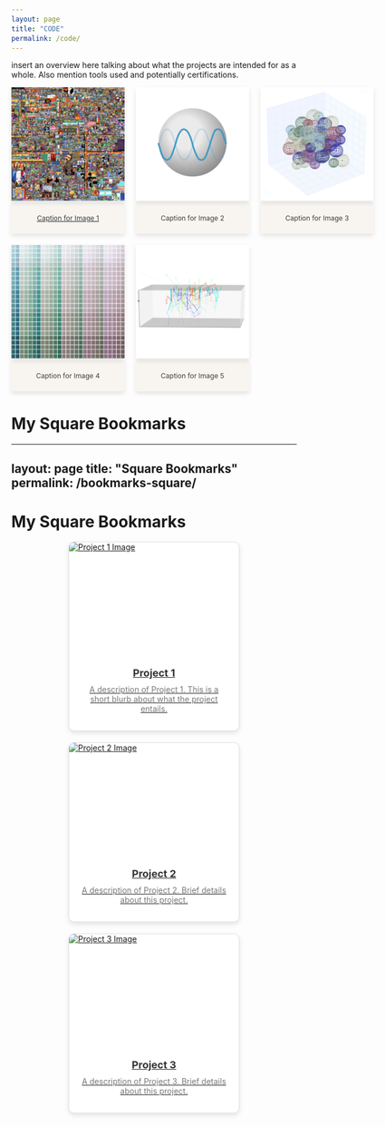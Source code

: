 ```yaml
---
layout: page
title: "CODE"
permalink: /code/
---
```

<style>
  .wrapper, .container, .page-content {
    max-width: 1200px !important; /* Set the new max width */
    width: 100% !important; /* Ensure it stretches */
    margin: 0 auto; /* Center the content */
    padding: 20px;
  }
</style>

insert an overview here talking about what the projects are intended for as a whole. Also mention tools used and potentially certifications. 

<style>
  .image-grid {
    display: grid;
    grid-template-columns: repeat(3, 1fr);
    gap: 20px;
    justify-items: center;
    margin-bottom: 40px;
  }

  .image-grid-item {
    position: relative;
    text-align: center;
    width: 100%;
  }

  .image-grid img {
    width: 200px; /* Set the width of all images */
    height: auto; 
    border-radius: 0px;
    box-shadow: 0 4px 8px rgba(0, 0, 0, 0.1);
  }

  .caption {
    margin-top: 0;
    margin-left: auto;
    margin-right: auto;
    text-align: center;
    background-color: rgb(248, 245, 240);
    box-sizing: border-box;
    padding: 20px;
    border-radius: 0px;
    font-size: 12px;
    color: rgb(60, 60, 60);
    width: 200px;
    box-shadow: 0 4px 8px rgba(0, 0, 0, 0.1);
  }
</style>

<div class="image-grid">
  <div class="image-grid-item">
    <a href="/project1/">
    <img src="/images/code/rplacem.jpeg" alt="Image 1">
    <div class="caption">Caption for Image 1</div>
    </a>
  </div>
  <div class="image-grid-item">
    <img src="/images/code/pymie.jpeg" alt="Image 2">
    <div class="caption">Caption for Image 2</div>
  </div>
  <div class="image-grid-item">
    <img src="/images/code/mstm.jpeg" alt="Image 3">
    <div class="caption">Caption for Image 3</div>
  </div>
  <div class="image-grid-item">
    <img src="/images/code/colorpy.jpeg" alt="Image 4">
    <div class="caption">Caption for Image 4</div>
  </div>
    <div class="image-grid-item">
    <img src="/images/code/structural-color.jpeg" alt="Image 5">
    <div class="caption">Caption for Image 5</div>
  </div>
</div>

# My Square Bookmarks
---
layout: page
title: "Square Bookmarks"
permalink: /bookmarks-square/
---

# My Square Bookmarks

<div class="square-bookmark-grid">
  
  <a href="/project-1/" class="square-bookmark-link">
    <div class="square-bookmark-card">
      <img src="image-placeholder.jpg" alt="Project 1 Image" class="square-bookmark-image">
      <div class="square-bookmark-content">
        <div class="square-bookmark-title">Project 1</div>
        <div class="square-bookmark-description">
          A description of Project 1. This is a short blurb about what the project entails.
        </div>
      </div>
    </div>
  </a>

  <a href="/project-2/" class="square-bookmark-link">
    <div class="square-bookmark-card">
      <img src="another-image.jpg" alt="Project 2 Image" class="square-bookmark-image">
      <div class="square-bookmark-content">
        <div class="square-bookmark-title">Project 2</div>
        <div class="square-bookmark-description">
          A description of Project 2. Brief details about this project.
        </div>
      </div>
    </div>
  </a>

  <a href="/project-3/" class="square-bookmark-link">
    <div class="square-bookmark-card">
      <img src="third-image.jpg" alt="Project 3 Image" class="square-bookmark-image">
      <div class="square-bookmark-content">
        <div class="square-bookmark-title">Project 3</div>
        <div class="square-bookmark-description">
          A description of Project 3. Brief details about this project.
        </div>
      </div>
    </div>
  </a>

</div>

<style>
  .square-bookmark-grid {
    display: grid;
    grid-template-columns: repeat(auto-fill, minmax(250px, 1fr));
    gap: 20px;
    justify-items: center;
  }

  .square-bookmark-card {
    display: flex;
    flex-direction: column;
    border: 1px solid #e0e0e0;
    border-radius: 10px;
    max-width: 300px; /* Max width for a square design */
    box-shadow: 0 4px 8px rgba(0, 0, 0, 0.1);
    background-color: #fff;
    overflow: hidden; /* Ensures the image and content stay inside the card */
  }

  .square-bookmark-image {
    width: 100%; /* Image takes full width */
    height: 200px;
    object-fit: cover; /* Keeps the image in proportion */
  }

  .square-bookmark-content {
    padding: 20px;
    text-align: center; /* Center the text content */
  }

  .square-bookmark-title {
    font-size: 18px;
    font-weight: bold;
    margin-bottom: 10px;
    color: #333;
  }

  .square-bookmark-description {
    font-size: 14px;
    color: #777;
    margin-bottom: 10px;
  }

  .square-bookmark-card:hover {
    transform: translateY(-5px);
    box-shadow: 0 6px 12px rgba(0, 0, 0, 0.2);
    transition: transform 0.2s, box-shadow 0.2s;
  }
</style>
